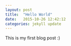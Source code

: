 ```yaml
---
layout: post
title:  "Hello World"
date:   2015-10-26 12:42:12
categories: jekyll update
---
```


This is my first blog post :)

